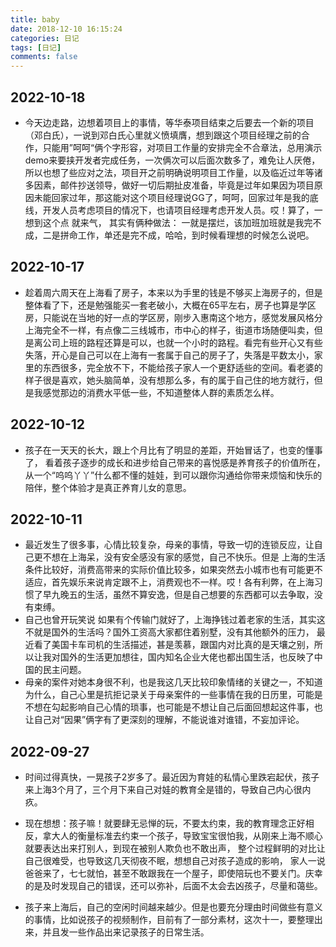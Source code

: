```yaml
---
title: baby
date: 2018-12-10 16:15:24
categories: 日记
tags: [日记]
comments: false
---
```



## 2022-10-18
- 今天边走路，边想着项目上的事情，等华泰项目结束之后要去一个新的项目（邓白氏），一说到邓白氏心里就义愤填膺，想到跟这个项目经理之前的合作，只能用”呵呵“俩个字形容，对项目工作量的安排完全不合章法，总用演示demo来要挟开发者完成任务，一次俩次可以后面次数多了，难免让人厌倦，所以也想了些应对之法，项目开之前明确说明项目工作量，以及临近过年等诸多因素，邮件抄送领导，做好一切后期扯皮准备，毕竟是过年如果因为项目原因未能回家过年，那这能对这个项目经理说GG了，呵呵，回家过年是我的底线，开发人员考虑项目的情况下，也请项目经理考虑开发人员。哎！算了，一想到这个点 就来气， 其实有俩种做法： 一就是摆烂，该加班加班就是我完不成，二是拼命工作，单还是完不成，哈哈，到时候看理想的时候怎么说吧。


## 2022-10-17
- 趁着周六周天在上海看了房子，本来以为手里的钱是不够买上海房子的，但是整体看了下，还是勉强能买一套老破小，大概在65平左右，房子也算是学区房，只能说在当地的好一点的学区房，刚步入惠南这个地方，感觉发展风格分上海完全不一样，有点像二三线城市，市中心的样子，街道市场随便叫卖，但是离公司上班的路程还算是可以，也就一个小时的路程。看完有些开心又有些失落，开心是自己可以在上海有一套属于自己的房子了，失落是平数太小，家里的东西很多，完全放不下，不能给孩子家人一个更舒适些的空间。看老婆的样子很是喜欢，她头脑简单，没有想那么多，有的属于自己住的地方就行，但是我感觉那边的消费水平低一些，不知道整体人群的素质怎么样。


## 2022-10-12
- 孩子在一天天的长大，跟上个月比有了明显的差距，开始冒话了，也变的懂事了， 看着孩子逐步的成长和进步给自己带来的喜悦感是养育孩子的价值所在，从一个“呜呜丫丫”什么都不懂的娃娃，到可以跟你沟通给你带来烦恼和快乐的陪伴，整个体验才是真正养育儿女的意思。


## 2022-10-11
- 最近发生了很多事，心情比较复杂，母亲的事情，导致一切的连锁反应，让自己更不想在上海呆，没有安全感没有家的感觉，自己不快乐。但是
上海的生活条件比较好，消费高带来的实际价值比较多，如果突然去小城市也有可能更不适应，首先娱乐来说肯定跟不上，消费观也不一样。哎！各有利弊，在上海习惯了早九晚五的生活，虽然不算安逸，但是自己想要的东西都可以去争取，没有束缚。
- 自己也曾开玩笑说 如果有个传输门就好了，上海挣钱过着老家的生活，其实这不就是国外的生活吗？国外工资高大家都住着别墅，没有其他额外的压力， 最近看了美国卡车司机的生活描述，甚是羡慕，跟国内对比真的是天壤之别，所以让我对国外的生活更加想往，国内知名企业大佬也都出国生活，也反映了中国的民主问题。
- 母亲的案件对她本身很不利，也是我这几天比较印象情绪的关键之一，不知道为什么，自己心里是抗拒记录关于母亲案件的一些事情在我的日历里，可能是不想在勾起影响自己心情的琐事，也可能是不想让自己后面回想起这件事，也让自己对“因果”俩字有了更深刻的理解，不能说谁对谁错，不妄加评论。


## 2022-09-27
- 时间过得真快，一晃孩子2岁多了。最近因为育娃的私情心里跌宕起伏，孩子来上海3个月了，三个月下来自己对娃的教育全是错的，导致自己内心很内疚。

- 现在想想：孩子嘛！就要肆无忌惮的玩，不要太约束，我的教育理念正好相反，拿大人的衡量标准去约束一个孩子，导致宝宝很怕我，从刚来上海不顺心就要表达出来打别人，到现在被别人欺负也不敢出声， 整个过程鲜明的对比让自己很难受，也导致这几天彻夜不眠，想想自己对孩子造成的影响， 家人一说爸爸来了，七七就怕，甚至不敢跟我在一个屋子，即使陪玩也不要关门。庆幸的是及时发现自己的错误，还可以弥补，后面不太会去凶孩子，尽量和蔼些。

- 孩子来上海后，自己的空闲时间越来越少。但是也要充分理由时间做些有意义的事情，比如说孩子的视频制作，目前有了一部分素材，这次十一，要整理出来，并且发一些作品出来记录孩子的日常生活。
